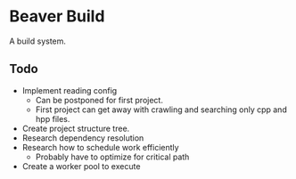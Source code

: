 # Beaver Build
A build system.

## Todo 
- Implement reading config
   - Can be postponed for first project.
   - First project can get away with crawling and searching only cpp and
     hpp files.
- Create project structure tree.
- Research dependency resolution
- Research how to schedule work efficiently
   - Probably have to optimize for critical path
- Create a worker pool to execute
